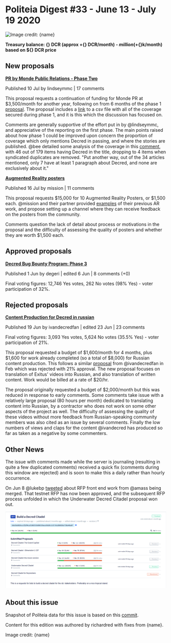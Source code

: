 # Politeia Digest #33 - June 13 - July 19 2020

![Image credit: {name}](img/{path})

**Treasury balance: {} DCR (approx +{} DCR/month) - ${} million (+${}k/month) based on ${} DCR price**

## New proposals

**[PR by Monde Public Relations - Phase Two](https://proposals.decred.org/proposals/c81926b1958e54b2f294085da4ab03e9a63223f8ccd32e74a43493bf62de6185)**

Published 10 Jul by lindseymmc | 17 comments

This proposal requests a continuation of funding for Monde PR at $3,500/month for another year, following on from 6 months of the phase 1 [proposal](https://proposals.decred.org/proposals/bdd02d82547bd78fc95939c1e2b3df21ebec6e8d31444df5bea3c133b0199f05). The proposal includes a [link](https://github.com/decredcommunity/pr/blob/release/monde-pr-media-coverage.csv) to a csv file with all of the coverage secured during phase 1, and it is this which the discussion has focused on.

Comments are generally supportive of the effort put in by @lindseymmc, and appreciative of the reporting on the first phase. The main points raised about how phase 1 could be improved upon concern the proportion of coverage which only mentions Decred in passing, and where the stories are published. @bee detailed some analysis of the coverage in this [comment](https://proposals.decred.org/proposals/c81926b1958e54b2f294085da4ab03e9a63223f8ccd32e74a43493bf62de6185/comments/17), with 46 out of 179 items having Decred in the title, dropping to 4 items when syndicated duplicates are removed. "Put another way, out of the 34 articles mentioned, only 7 have at least 1 paragraph about Decred, and none are exclusively about it."

**[Augmented Reality posters](https://proposals.decred.org/proposals/dedf452074752d7e29304a0566643feb26d1d130596e04c613e15de113ac2d08)**

Published 16 Jul by mission | 11 comments

This proposal requests $15,000 for 10 Augmented Reality Posters, or $1,500 each. @mission and their partner provided [examples](http://www.users.pjwstk.edu.pl/~s2946/decred.pdf) of their previous AR work, and propose setting up a channel where they can receive feedback on the posters from the community.

Comments question the lack of detail about process or motivations in the proposal and the difficulty of assessing the quality of posters and whether they are worth $1,500 each.

## Approved proposals

**[Decred Bug Bounty Program: Phase 3](https://proposals.decred.org/proposals/2170df6af2cda7d048039d893cc8438b001577989441a33709820f56df7075c0)**

Published 1 Jun by degeri | edited 6 Jun | 8 comments (+0)

Final voting figures: 12,746 Yes votes, 262 No votes (98% Yes) - voter participation of 32%.

## Rejected proposals

**[Content Production for Decred in russian](https://proposals.decred.org/proposals/df11d7ac85061e6a02d6503555e585a1a37fffd82101eeea14670537c951926f)**

Published 19 Jun by ivandecredfan | edited 23 Jun | 23 comments

Final voting figures: 3,093 Yes votes, 5,624 No votes (35.5% Yes) - voter participation of 21%.

This proposal requested a budget of $1,600/month for 4 months, plus $1,600 for work already completed (so a total of $8,000) for Russian content production. This follows a similar [proposal](https://proposals.decred.org/proposals/92e3f2176b332c1aea5887acd2324c2cd730ec450e563df52ddae9d5927d5d36) from @ivandecredfan in Feb which was rejected with 21% approval. The new proposal focuses on translation of Exitus' videos into Russian, and also translation of written content. Work would be billed at a rate of $20/hr.

The proposal originally requested a budget of $2,000/month but this was reduced in response to early comments. Some comments take issue with a relatively large proposal (80 hours per month) dedicated to translating content into Russian, by a contractor who does not work on some other aspects of the project as well. The difficulty of assessing the quality of these videos without more feedback from Russian-speaking community members was also cited as an issue by several comments. Finally the low numbers of views and claps for the content @ivandecred has produced so far as taken as a negative by some commenters.

## Other News

The issue with comments made while the server is journaling (resulting in quite a few duplicated comments) received a quick fix (comments during this window are rejected) and is soon to make this a daily rather than hourly occurrence.

On Jun 8 @lukebp [tweeted](https://twitter.com/lukebp_/status/1270075883487850496) about RFP front end work from @amass being merged. That testnet RFP has now been approved, and the subsequent RFP process unfolded in which the Underwater Decred Citadel proposal won out.

!["This is what it looks like when (testnet) Decred stakholders vote to approve an underwater citadel"](img/issue033/citadel-rfp.png)

## About this issue

Snapshot of Politeia data for this issue is based on this [commit]({link}).

Content for this edition was authored by richardred with fixes from {name}.

Image credit: {name}
